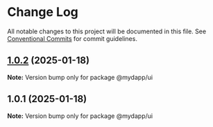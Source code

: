 # Change Log

All notable changes to this project will be documented in this file.
See [Conventional Commits](https://conventionalcommits.org) for commit guidelines.

## [1.0.2](https://github.com/taojiangcb/my-dapp-libs/compare/@mydapp/ui@1.0.1...@mydapp/ui@1.0.2) (2025-01-18)

**Note:** Version bump only for package @mydapp/ui





## 1.0.1 (2025-01-18)

**Note:** Version bump only for package @mydapp/ui
